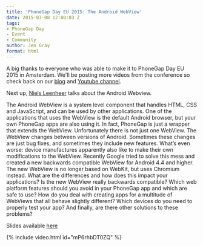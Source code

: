 ```yaml
---
title: 'PhoneGap Day EU 2015: The Android WebView'
date: 2015-07-08 12:00:03 Z
tags:
- PhoneGap Day
- Event
- Community
author: Jen Gray
format: html
---
```


A big thanks to everyone who was able to make it to PhoneGap Day EU 2015 in Amsterdam. We'll be posting more videos from the conference so check back on our [blog](https://phonegap.com/blog/tag/phonegap-day/) and [Youtube channel](https://www.youtube.com/user/PhoneGap).

Next up, [Niels Leenheer](https://twitter.com/html5test) talks about the Android Webview.

The Android WebView is a system level component that handles HTML, CSS and JavaScript, and can be used by other applications. One of the applications that uses the WebView is the default Android browser, but your own PhoneGap apps are also using it. In fact, PhoneGap is just a wrapper that extends the WebView. Unfortunately there is not just one WebView. The WebView changes between versions of Android. Sometimes these changes are just bug fixes, and sometimes they include new features. What’s even worse: device manufactures apparently also like to make their own modifications to the WebView. Recently Google tried to solve this mess and created a new backwards compatible WebView for Android 4.4 and higher. The new WebView is no longer based on WebKit, but uses Chromium instead. What are the differences and how does this impact your applications? Is the new WebView really backwards compatible? Which web platform features should you avoid in your PhoneGap app and which are safe to use? How do you deal with creating apps for a multitude of WebViews that all behave slightly different? Which devices do you need to properly test your app? And finally, are there other solutions to these problems?

Slides available [here](https://speakerdeck.com/nielsleenheer/the-android-webview-at-phonegap-day)

{% include video.html id="mP6rhbDT0ZQ" %}
